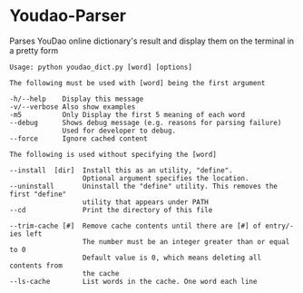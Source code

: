 # Youdao-Parser
Parses YouDao online dictionary's result and display them on the terminal in a pretty form

    Usage: python youdao_dict.py [word] [options]

    The following must be used with [word] being the first argument

    -h/--help    Display this message
    -v/--verbose Also show examples
    -m5          Only Display the first 5 meaning of each word
    --debug      Shows debug message (e.g. reasons for parsing failure)
                 Used for developer to debug.
    --force      Ignore cached content

    The following is used without specifying the [word]

    --install  [dir]  Install this as an utility, "define". 
                      Optional argument specifies the location. 
    --uninstall       Uninstall the "define" utility. This removes the first "define"
                      utility that appears under PATH
    --cd              Print the directory of this file

    --trim-cache [#]  Remove cache contents until there are [#] of entry/-ies left
                      The number must be an integer greater than or equal to 0
                      Default value is 0, which means deleting all contents from 
                      the cache
    --ls-cache        List words in the cache. One word each line
